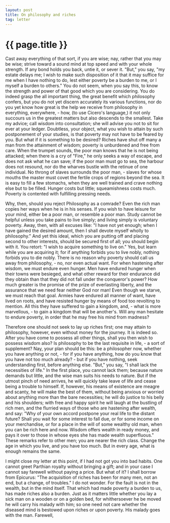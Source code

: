 ```yaml
---
layout: post
title: On philosophy and riches
tag: letter
---
```


{{ page.title }}
================


Cast away everything of that sort, if you are wise; nay, rather that you may be wise; strive toward a sound mind at top speed and with your whole strength. If any bond holds you back, untie it, or sever it. "But," you say, "my estate delays me; I wish to make such disposition of it that it may suffice for me when I have nothing to do, lest either poverty be a burden to me, or I myself a burden to others." You do not seem, when you say this, to know the strength and power of that good which you are considering. You do indeed grasp the all important thing, the great benefit which philosophy confers, but you do not yet discern accurately its various functions, nor do you yet know how great is the help we receive from philosophy in everything, everywhere, - how, (to use Cicero's language,) it not only succours us in the greatest matters but also descends to the smallest. Take my advice; call wisdom into consultation; she will advise you not to sit for ever at your ledger. Doubtless, your object, what you wish to attain by such postponement of your studies, is that poverty may not have to be feared by you. But what if it is something to be desired? Riches have shut off many a man from the attainment of wisdom; poverty is unburdened and free from care. When the trumpet sounds, the poor man knows that he is not being attacked; when there is a cry of "Fire," he only seeks a way of escape, and does not ask what he can save; if the poor man must go to sea, the harbour does not resound, nor do the wharves bustle with the retinue of one individual. No throng of slaves surrounds the poor man, - slaves for whose mouths the master must covet the fertile crops of regions beyond the sea. It is easy to fill a few stomachs, when they are well trained and crave nothing else but to be filled. Hunger costs but little; squeamishness costs much. Poverty is contented with fulfilling pressing needs.

Why, then, should you reject Philosophy as a comrade? Even the rich man copies her ways when he is in his senses. If you wish to have leisure for your mind, either be a poor man, or resemble a poor man. Study cannot be helpful unless you take pains to live simply; and living simply is voluntary poverty. Away, then, with all excuses like: "I have not yet enough; when I have gained the desired amount, then I shall devote myself wholly to philosophy." And yet this ideal, which you are putting off and placing second to other interests, should be secured first of all; you should begin with it. You retort: "I wish to acquire something to live on." Yes, but learn while you are acquiring it; for if anything forbids you to live nobly, nothing forbids you to die nobly. There is no reason why poverty should call us away from philosophy, - no, nor even actual want. For when hastening after wisdom, we must endure even hunger. Men have endured hunger when their towns were besieged, and what other reward for their endurance did they obtain than that they did not fall under the conqueror's power? How much greater is the promise of the prize of everlasting liberty, and the assurance that we need fear neither God nor man! Even though we starve, we must reach that goal. Armies have endured all manner of want, have lived on roots, and have resisted hunger by means of food too revolting to mention. All this they have suffered to gain a kingdom, and, - what is more marvellous, - to gain a kingdom that will be another's. Will any man hesitate to endure poverty, in order that he may free his mind from madness?

Therefore one should not seek to lay up riches first; one may attain to philosophy, however, even without money for the journey. It is indeed so. After you have come to possess all other things, shall you then wish to possess wisdom also? Is philosophy to be the last requisite in life, - a sort of supplement? Nay, your plan should be this: be a philosopher now, whether you have anything or not, - for if you have anything, how do you know that you have not too much already? - but if you have nothing, seek understanding first, before anything else. "But," you say, "I shall lack the necessities of life." In the first place, you cannot lack them; because nature demands but little, and the wise man suits his needs to nature. But if the utmost pinch of need arrives, he will quickly take leave of life and cease being a trouble to himself. If, however, his means of existence are meagre and scanty, he will make the best of them, without being anxious or worried about anything more than the bare necessities; he will do justice to his belly and his shoulders; with free and happy spirit he will laugh at the bustling of rich men, and the flurried ways of those who are hastening after wealth, and say: "Why of your own accord postpone your real life to the distant future? Shall you wait for some interest to fall due, or for some income on your merchandise, or for a place in the will of some wealthy old man, when you can be rich here and now. Wisdom offers wealth in ready money, and pays it over to those in whose eyes she has made wealth superfluous." These remarks refer to other men; you are nearer the rich class. Change the age in which you live, and you have too much. But in every age, what is enough remains the same.

I might close my letter at this point, if I had not got you into bad habits. One cannot greet Parthian royalty without bringing a gift; and in your case I cannot say farewell without paying a price. But what of it? I shall borrow from Epicurus: "The acquisition of riches has been for many men, not an end, but a change, of troubles." I do not wonder. For the fault is not in the wealth, but in the mind itself. That which had made poverty a burden to us, has made riches also a burden. Just as it matters little whether you lay a sick man on a wooden or on a golden bed, for whithersoever he be moved he will carry his malady with him; so one need not care whether the diseased mind is bestowed upon riches or upon poverty. His malady goes with the man. Farewell,



